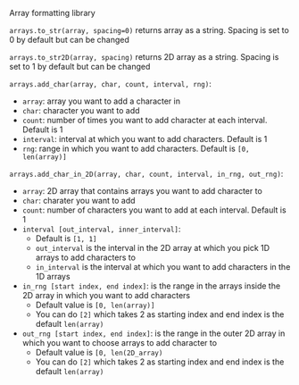 Array formatting library

`arrays.to_str(array, spacing=0)` returns array as a string. Spacing is set to 0 by default but can be changed

`arrays.to_str2D(array, spacing)` returns 2D array as a string. Spacing is set to 1 by default but can be changed

`arrays.add_char(array, char, count, interval, rng)`:
- `array`: array you want to add a character in
- `char`: character you want to add 
- `count`: number of times you want to add character at each interval. Default is 1
- `interval`: interval at which you want to add characters. Default is 1
- `rng`: range in which you want to add characters. Default is `[0, len(array)]`

`arrays.add_char_in_2D(array, char, count, interval, in_rng, out_rng)`:
- `array`: 2D array that contains arrays you want to add character to
- `char`: charater you want to add
- `count`: number of characters you want to add at each interval. Default is 1
- `interval [out_interval, inner_interval]`: 
    - Default is `[1, 1]`
    - `out_interval` is the interval in the 2D array at which you pick 1D arrays to add characters to
    - `in_interval` is the interval at which you want to add characters in the 1D arrays
- `in_rng [start index, end index]`: is the range in the arrays inside the 2D array in which you want to add characters
    - Default value is `[0, len(array)]`
    - You can do `[2]` which takes 2 as starting index and end index is the default `len(array)`
- `out_rng [start index, end index]`: is the range in the outer 2D array in which you want to choose arrays to add character to
    - Default value is `[0, len(2D_array)`
    - You can do `[2]` which takes 2 as starting index and end index is the default `len(array)`